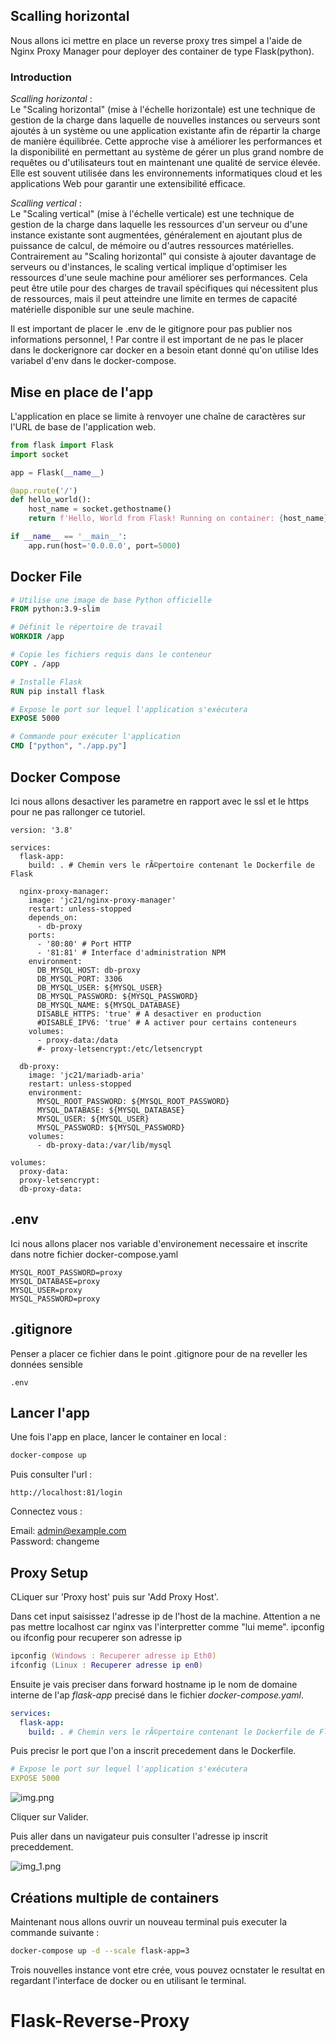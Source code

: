 ## Scalling horizontal

Nous allons ici mettre en place un reverse proxy tres simpel a l'aide de Nginx Proxy Manager pour deployer des container de type Flask(python).

### Introduction

*Scalling horizontal* : \
Le "Scaling horizontal" (mise à l'échelle horizontale) est une technique de gestion de la charge dans laquelle de nouvelles instances ou serveurs sont ajoutés à un système ou une application existante afin de répartir la charge de manière équilibrée. Cette approche vise à améliorer les performances et la disponibilité en permettant au système de gérer un plus grand nombre de requêtes ou d'utilisateurs tout en maintenant une qualité de service élevée. Elle est souvent utilisée dans les environnements informatiques cloud et les applications Web pour garantir une extensibilité efficace.

*Scalling vertical* : \
Le "Scaling vertical" (mise à l'échelle verticale) est une technique de gestion de la charge dans laquelle les ressources d'un serveur ou d'une instance existante sont augmentées, généralement en ajoutant plus de puissance de calcul, de mémoire ou d'autres ressources matérielles. Contrairement au "Scaling horizontal" qui consiste à ajouter davantage de serveurs ou d'instances, le scaling vertical implique d'optimiser les ressources d'une seule machine pour améliorer ses performances. Cela peut être utile pour des charges de travail spécifiques qui nécessitent plus de ressources, mais il peut atteindre une limite en termes de capacité matérielle disponible sur une seule machine.

Il est important de placer le .env de le gitignore pour pas publier nos informations personnel, !
Par contre il est important de ne pas le placer dans le dockerignore car docker en a besoin etant donné qu'on utilise ldes variabel d'env dans le docker-compose.

## Mise en place de l'app

L'application en place se limite à renvoyer une chaîne de caractères sur l'URL de base de l'application web.

```python
from flask import Flask
import socket

app = Flask(__name__)

@app.route('/')
def hello_world():
    host_name = socket.gethostname()
    return f'Hello, World from Flask! Running on container: {host_name}'

if __name__ == '__main__':
    app.run(host='0.0.0.0', port=5000)

```

## Docker File

```Dockerfile
# Utilise une image de base Python officielle
FROM python:3.9-slim

# Définit le répertoire de travail
WORKDIR /app

# Copie les fichiers requis dans le conteneur
COPY . /app

# Installe Flask
RUN pip install flask

# Expose le port sur lequel l'application s'exécutera
EXPOSE 5000

# Commande pour exécuter l'application
CMD ["python", "./app.py"]
```

## Docker Compose

Ici nous allons desactiver les parametre en rapport avec le ssl et le https pour ne pas rallonger ce tutoriel.

```docker-compose
version: '3.8'

services:
  flask-app:
    build: . # Chemin vers le rÃ©pertoire contenant le Dockerfile de Flask

  nginx-proxy-manager:
    image: 'jc21/nginx-proxy-manager'
    restart: unless-stopped
    depends_on:
      - db-proxy
    ports:
      - '80:80' # Port HTTP
      - '81:81' # Interface d'administration NPM
    environment:
      DB_MYSQL_HOST: db-proxy
      DB_MYSQL_PORT: 3306
      DB_MYSQL_USER: ${MYSQL_USER}
      DB_MYSQL_PASSWORD: ${MYSQL_PASSWORD}
      DB_MYSQL_NAME: ${MYSQL_DATABASE}
      DISABLE_HTTPS: 'true' # A desactiver en production
      #DISABLE_IPV6: 'true' # A activer pour certains conteneurs
    volumes:
      - proxy-data:/data
      #- proxy-letsencrypt:/etc/letsencrypt

  db-proxy:
    image: 'jc21/mariadb-aria'
    restart: unless-stopped
    environment:
      MYSQL_ROOT_PASSWORD: ${MYSQL_ROOT_PASSWORD}
      MYSQL_DATABASE: ${MYSQL_DATABASE}
      MYSQL_USER: ${MYSQL_USER}
      MYSQL_PASSWORD: ${MYSQL_PASSWORD}
    volumes:
      - db-proxy-data:/var/lib/mysql

volumes:
  proxy-data:
  proxy-letsencrypt:
  db-proxy-data:
```

## .env

Ici nous allons placer nos variable d'environement necessaire et inscrite dans notre fichier docker-compose.yaml

```env
MYSQL_ROOT_PASSWORD=proxy
MYSQL_DATABASE=proxy
MYSQL_USER=proxy
MYSQL_PASSWORD=proxy
```

## .gitignore

Penser a placer ce fichier dans le point .gitignore pour de na reveller les données sensible

```gitignore
.env
```


## Lancer l'app

Une fois l'app en place, lancer le container en local :

```zsh
docker-compose up
```
Puis consulter l'url :

```djangourlpath
http://localhost:81/login
```

Connectez vous :

Email:    admin@example.com \
Password: changeme

## Proxy Setup

CLiquer sur  'Proxy host' puis sur  'Add Proxy Host'.

Dans cet input saisissez l'adresse ip de l'host de la machine. Attention a ne pas mettre localhost car nginx vas l'interpretter comme "lui meme".
ipconfig ou ifconfig pour recuperer son adresse ip 

```zsh
ipconfig (Windows : Recuperer adresse ip Eth0)
ifconfig (Linux : Recuperer adresse ip en0)
```

Ensuite je vais preciser dans forward hostname ip le nom de domaine interne de l'ap *flask-app* precisé dans le fichier *docker-compose.yaml*.

```yaml
services:
  flask-app:
    build: . # Chemin vers le rÃ©pertoire contenant le Dockerfile de Flask
```

Puis precisr le port que l'on a inscrit precedement dans le Dockerfile.

```yaml
# Expose le port sur lequel l'application s'exécutera
EXPOSE 5000
```

![img.png](assets/img.png)

Cliquer sur Valider.

Puis aller dans un navigateur puis consulter l'adresse ip inscrit preceddement.

![img_1.png](assets/img_1.png)

## Créations multiple de containers

Maintenant nous allons ouvrir un nouveau terminal puis executer la commande suivante : 

```zsh
docker-compose up -d --scale flask-app=3
```

Trois nouvelles instance vont etre crée, vous pouvez ocnstater le resultat en regardant l'interface de docker ou en utilisant le terminal.







# Flask-Reverse-Proxy
